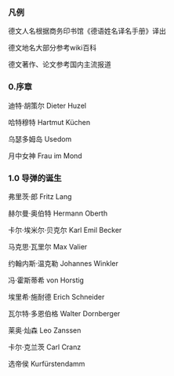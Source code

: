 ### 凡例

德文人名根据商务印书馆《德语姓名译名手册》译出

德文地名大部分参考wiki百科

德文著作、论文参考国内主流报道

### 0.序章

迪特·胡策尔 Dieter Huzel

哈特穆特 Hartmut Küchen

乌瑟多姆岛 Usedom

月中女神  Frau im Mond

### 1.0 导弹的诞生

弗里茨·郎  Fritz Lang

赫尔曼·奥伯特 Hermann Oberth

卡尔·埃米尔·贝克尔 Karl Emil Becker

马克思·瓦里尔 Max Valier

约翰内斯·温克勒 Johannes Winkler

冯·霍斯蒂希 von Horstig

埃里希·施耐德 Erich Schneider

瓦尔特·多恩伯格 Walter Dornberger

莱奥·灿森 Leo Zanssen

卡尔·克兰茨 Carl Cranz

选帝侯 Kurfürstendamm 


